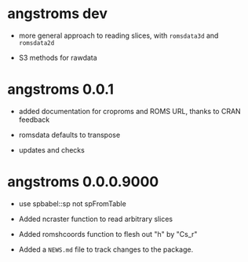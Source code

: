 # angstroms dev

* more general approach to reading slices, with `romsdata3d` and `romsdata2d`

* S3 methods for rawdata

# angstroms 0.0.1

* added documentation for croproms and ROMS URL, thanks to CRAN feedback

* romsdata defaults to transpose

* updates and checks


# angstroms 0.0.0.9000

* use spbabel::sp not spFromTable

* Added ncraster function to read arbitrary slices

* Added romshcoords function to flesh out "h" by "Cs_r"

* Added a `NEWS.md` file to track changes to the package.



